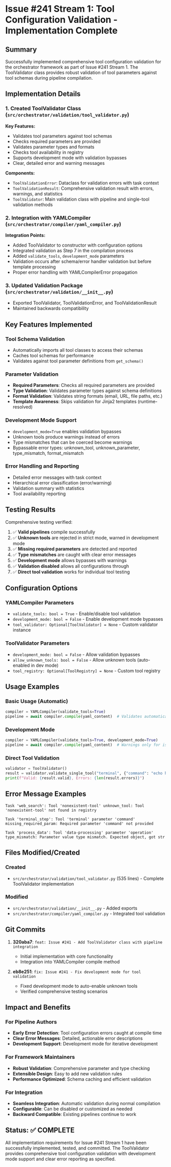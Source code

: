 # Issue #241 Stream 1: Tool Configuration Validation - Implementation Complete

## Summary

Successfully implemented comprehensive tool configuration validation for the orchestrator framework as part of Issue #241 Stream 1. The ToolValidator class provides robust validation of tool parameters against tool schemas during pipeline compilation.

## Implementation Details

### 1. Created ToolValidator Class (`src/orchestrator/validation/tool_validator.py`)

**Key Features:**
- Validates tool parameters against tool schemas
- Checks required parameters are provided
- Validates parameter types and formats
- Checks tool availability in registry
- Supports development mode with validation bypasses
- Clear, detailed error and warning messages

**Components:**
- `ToolValidationError`: Dataclass for validation errors with task context
- `ToolValidationResult`: Comprehensive validation result with errors, warnings, and statistics
- `ToolValidator`: Main validation class with pipeline and single-tool validation methods

### 2. Integration with YAMLCompiler (`src/orchestrator/compiler/yaml_compiler.py`)

**Integration Points:**
- Added ToolValidator to constructor with configuration options
- Integrated validation as Step 7 in the compilation process
- Added `validate_tools`, `development_mode` parameters
- Validation occurs after schema/error handler validation but before template processing
- Proper error handling with YAMLCompilerError propagation

### 3. Updated Validation Package (`src/orchestrator/validation/__init__.py`)

- Exported ToolValidator, ToolValidationError, and ToolValidationResult
- Maintained backwards compatibility

## Key Features Implemented

### Tool Schema Validation
- Automatically imports all tool classes to access their schemas
- Caches tool schemas for performance
- Validates against tool parameter definitions from `get_schema()`

### Parameter Validation
- **Required Parameters**: Checks all required parameters are provided
- **Type Validation**: Validates parameter types against schema definitions
- **Format Validation**: Validates string formats (email, URL, file paths, etc.)
- **Template Awareness**: Skips validation for Jinja2 templates (runtime-resolved)

### Development Mode Support
- `development_mode=True` enables validation bypasses
- Unknown tools produce warnings instead of errors
- Type mismatches that can be coerced become warnings
- Bypassable error types: unknown_tool, unknown_parameter, type_mismatch, format_mismatch

### Error Handling and Reporting
- Detailed error messages with task context
- Hierarchical error classification (error/warning)
- Validation summary with statistics
- Tool availability reporting

## Testing Results

Comprehensive testing verified:

1. ✅ **Valid pipelines** compile successfully
2. ✅ **Unknown tools** are rejected in strict mode, warned in development mode
3. ✅ **Missing required parameters** are detected and reported
4. ✅ **Type mismatches** are caught with clear error messages
5. ✅ **Development mode** allows bypasses with warnings
6. ✅ **Validation disabled** allows all configurations through
7. ✅ **Direct tool validation** works for individual tool testing

## Configuration Options

### YAMLCompiler Parameters
- `validate_tools: bool = True` - Enable/disable tool validation
- `development_mode: bool = False` - Enable development mode bypasses
- `tool_validator: Optional[ToolValidator] = None` - Custom validator instance

### ToolValidator Parameters
- `development_mode: bool = False` - Allow validation bypasses
- `allow_unknown_tools: bool = False` - Allow unknown tools (auto-enabled in dev mode)
- `tool_registry: Optional[ToolRegistry] = None` - Custom tool registry

## Usage Examples

### Basic Usage (Automatic)
```python
compiler = YAMLCompiler(validate_tools=True)
pipeline = await compiler.compile(yaml_content)  # Validates automatically
```

### Development Mode
```python
compiler = YAMLCompiler(validate_tools=True, development_mode=True)
pipeline = await compiler.compile(yaml_content)  # Warnings only for issues
```

### Direct Tool Validation
```python
validator = ToolValidator()
result = validator.validate_single_tool("terminal", {"command": "echo hello"})
print(f"Valid: {result.valid}, Errors: {len(result.errors)}")
```

## Error Message Examples

```
Task 'web_search': Tool 'nonexistent-tool' unknown_tool: Tool 'nonexistent-tool' not found in registry

Task 'terminal_step': Tool 'terminal' parameter 'command' missing_required_param: Required parameter 'command' not provided

Task 'process_data': Tool 'data-processing' parameter 'operation' type_mismatch: Parameter value type mismatch. Expected object, got str
```

## Files Modified/Created

### Created
- `src/orchestrator/validation/tool_validator.py` (535 lines) - Complete ToolValidator implementation

### Modified  
- `src/orchestrator/validation/__init__.py` - Added exports
- `src/orchestrator/compiler/yaml_compiler.py` - Integrated tool validation

## Git Commits

1. **320aba7**: `feat: Issue #241 - Add ToolValidator class with pipeline integration`
   - Initial implementation with core functionality
   - Integration into YAMLCompiler compile method

2. **eb8e251**: `fix: Issue #241 - Fix development mode for tool validation`  
   - Fixed development mode to auto-enable unknown tools
   - Verified comprehensive testing scenarios

## Impact and Benefits

### For Pipeline Authors
- **Early Error Detection**: Tool configuration errors caught at compile time
- **Clear Error Messages**: Detailed, actionable error descriptions
- **Development Support**: Development mode for iterative development

### For Framework Maintainers
- **Robust Validation**: Comprehensive parameter and type checking
- **Extensible Design**: Easy to add new validation rules
- **Performance Optimized**: Schema caching and efficient validation

### For Integration
- **Seamless Integration**: Automatic validation during normal compilation
- **Configurable**: Can be disabled or customized as needed
- **Backward Compatible**: Existing pipelines continue to work

## Status: ✅ COMPLETE

All implementation requirements for Issue #241 Stream 1 have been successfully implemented, tested, and committed. The ToolValidator provides comprehensive tool configuration validation with development mode support and clear error reporting as specified.
